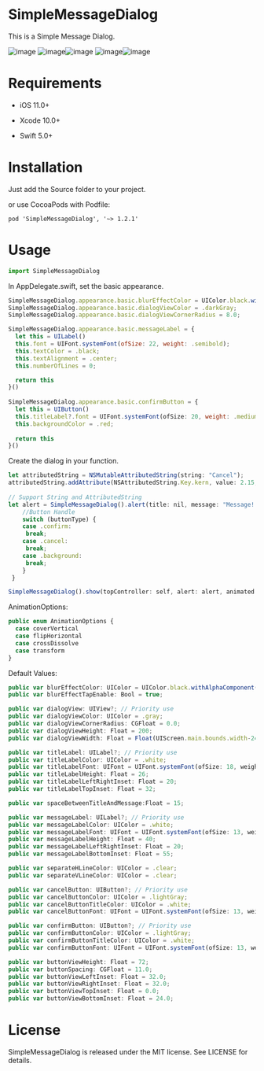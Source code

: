 # SimpleMessageDialog

This is a Simple Message Dialog.

![image](https://github.com/Lee827/SimpleMessageDialog/blob/master/Sample%20Picture/p1.png)
![image](https://github.com/Lee827/SimpleMessageDialog/blob/master/Sample%20Picture/p2.png)![image](https://github.com/Lee827/SimpleMessageDialog/blob/master/Sample%20Picture/p3.png)
![image](https://github.com/Lee827/SimpleMessageDialog/blob/master/Sample%20Picture/p4.png)![image](https://github.com/Lee827/SimpleMessageDialog/blob/master/Sample%20Picture/p5.png)

# Requirements
- iOS 11.0+

- Xcode 10.0+

- Swift 5.0+

# Installation
Just add the Source folder to your project.

or use CocoaPods with Podfile:

	pod 'SimpleMessageDialog', '~> 1.2.1'
	
# Usage
```js
import SimpleMessageDialog
```
In AppDelegate.swift, set the basic appearance.

```js
SimpleMessageDialog.appearance.basic.blurEffectColor = UIColor.black.withAlphaComponent(0.5);
SimpleMessageDialog.appearance.basic.dialogViewColor = .darkGray;
SimpleMessageDialog.appearance.basic.dialogViewCornerRadius = 8.0;

SimpleMessageDialog.appearance.basic.messageLabel = {
  let this = UILabel()
  this.font = UIFont.systemFont(ofSize: 22, weight: .semibold);
  this.textColor = .black;
  this.textAlignment = .center;
  this.numberOfLines = 0;

  return this
}()
    
SimpleMessageDialog.appearance.basic.confirmButton = {
  let this = UIButton()
  this.titleLabel?.font = UIFont.systemFont(ofSize: 20, weight: .medium);
  this.backgroundColor = .red;
      
  return this
}()
```		
Create the dialog in your function.
```js
let attributedString = NSMutableAttributedString(string: "Cancel");
attributedString.addAttribute(NSAttributedString.Key.kern, value: 2.15, range: NSRange(location: 0, length: attributedString.length - 1));
      
// Support String and AttributedString
let alert = SimpleMessageDialog().alert(title: nil, message: "Message!!!", cancelButtonTitle: attributedString, confirmButtonTitle: "OK") { buttonType in
	//Button Handle
	switch (buttonType) {
	case .confirm:
	 break;
	case .cancel:
	 break;
	case .background:
	 break;
	}
 }

SimpleMessageDialog().show(topController: self, alert: alert, animated: true, presentationStyle: AnimationOptions.crossDissolve);
```
AnimationOptions:
```js
public enum AnimationOptions {
  case coverVertical
  case flipHorizontal
  case crossDissolve
  case transform
}
```
Default Values:
```js
public var blurEffectColor: UIColor = UIColor.black.withAlphaComponent(0.3);
public var blurEffectTapEnable: Bool = true;

public var dialogView: UIView?; // Priority use
public var dialogViewColor: UIColor = .gray;
public var dialogViewCornerRadius: CGFloat = 0.0;
public var dialogViewHeight: Float = 200;
public var dialogViewWidth: Float = Float(UIScreen.main.bounds.width-24*2);

public var titleLabel: UILabel?; // Priority use
public var titleLabelColor: UIColor = .white;
public var titleLabelFont: UIFont = UIFont.systemFont(ofSize: 18, weight: .bold);
public var titleLabelHeight: Float = 26;
public var titleLabelLeftRightInset: Float = 20;
public var titleLabelTopInset: Float = 32;

public var spaceBetweenTitleAndMessage:Float = 15;

public var messageLabel: UILabel?; // Priority use
public var messageLabelColor: UIColor = .white;
public var messageLabelFont: UIFont = UIFont.systemFont(ofSize: 13, weight: .medium);
public var messageLabelHeight: Float = 40;
public var messageLabelLeftRightInset: Float = 20;
public var messageLabelBottomInset: Float = 55;

public var separateHLineColor: UIColor = .clear;
public var separateVLineColor: UIColor = .clear;

public var cancelButton: UIButton?; // Priority use
public var cancelButtonColor: UIColor = .lightGray;
public var cancelButtonTitleColor: UIColor = .white;
public var cancelButtonFont: UIFont = UIFont.systemFont(ofSize: 13, weight: .medium);

public var confirmButton: UIButton?; // Priority use
public var confirmButtonColor: UIColor = .lightGray;
public var confirmButtonTitleColor: UIColor = .white;
public var confirmButtonFont: UIFont = UIFont.systemFont(ofSize: 13, weight: .medium);

public var buttonViewHeight: Float = 72;
public var buttonSpacing: CGFloat = 11.0;
public var buttonViewLeftInset: Float = 32.0;
public var buttonViewRightInset: Float = 32.0;
public var buttonViewTopInset: Float = 0.0;
public var buttonViewBottomInset: Float = 24.0;
```
# License
SimpleMessageDialog is released under the MIT license. See LICENSE for details.
